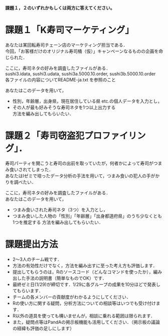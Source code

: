 **課題１，２のいずれかもしくは両方に答えてください。**

# 課題１「Κ寿司マーケティング」
あなたは某回転寿司チェーン店のマーケティング担当である．  
今回，「お客様だけのオリジナル寿司桶（仮）」キャンペーンなるものの企画を命じられた．  

ここに，寿司ネタの好みを調査したファイルがある．  
sushi3.idata, sushi3.udata, sushi3a.5000.10.order, sushi3b.5000.10.order  
各ファイルの内容についてREADME-ja.txt を参照のこと  

あなたはこのデータを用いて，  
* 性別，年齢層，出身県，現在居住している県 etc.の個人データを入力とし，  
* その人が最も好みそうな寿司ネタを1つ以上出力する  
方法を編み出してもらいたい．  



# 課題２「寿司窃盗犯プロファイリング」．
寿司パーティを開こうと寿司の出前を取っていたが，何者かによって寿司がつまみ食いされてしまった．  
あなたはIゼミで培ったデータ分析の手法を用いて，つまみ食いの犯人の手がかりを調べたい．  

ここに，寿司ネタの好みを調査したファイルがある．  
あなたはこのデータを用いて，  
* つまみ食いされた寿司ネタ（3つ）を入力とし，
* つまみ食いした人物の「性別」「年齢層」「出身都道府県」のうち少なくとも1つを推定する
方法を編み出してもらいたい．



# 課題提出方法
* 2〜3人のチーム戦です．
* 方法の有効性だけでなく，方法を編み出すに至った考え方も評価します．
* 提出してもらうのは，Rのソースコード（どんなコマンドを使ったか），編み出した手法の説明書（簡単なものでOK）です．
* 最終ゼミ日(1/29)が締切です．1/29に各グループの成果を10分ほどで発表してもらいます．
* チームの各メンバーの貢献度がわかるようにしてください．
* Rの使い方に関する疑問，分析方法についての相談等はいつでも受け付けます．
* R以外の道具を使っても構いませんが，相談に乗れる範囲は限られます．
* また，疑問点等はPandAの掲示板機能も活用してください．（掲示板の議論の経緯も評価の足しにします）
